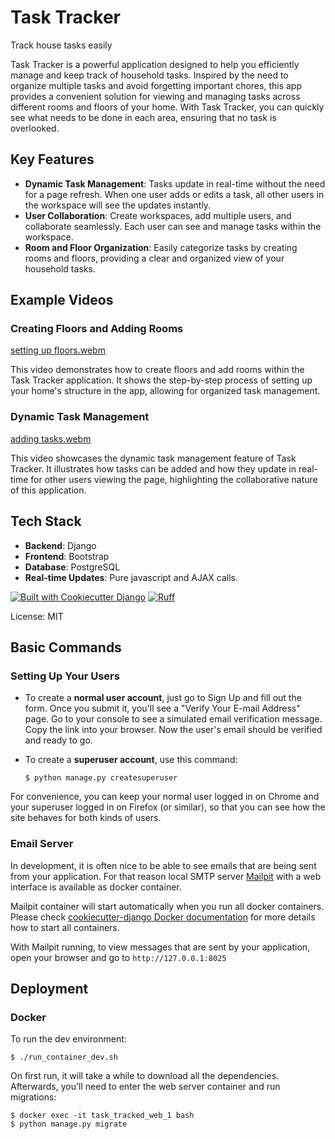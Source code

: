 # Task Tracker

Track house tasks easily

Task Tracker is a powerful application designed to help you efficiently manage and keep track of household tasks. Inspired by the need to organize multiple tasks and avoid forgetting important chores, this app provides a convenient solution for viewing and managing tasks across different rooms and floors of your home. With Task Tracker, you can quickly see what needs to be done in each area, ensuring that no task is overlooked.

## Key Features

- **Dynamic Task Management**: Tasks update in real-time without the need for a page refresh. When one user adds or edits a task, all other users in the workspace will see the updates instantly.
- **User Collaboration**: Create workspaces, add multiple users, and collaborate seamlessly. Each user can see and manage tasks within the workspace.
- **Room and Floor Organization**: Easily categorize tasks by creating rooms and floors, providing a clear and organized view of your household tasks.

## Example Videos

### Creating Floors and Adding Rooms
[setting up floors.webm](https://github.com/user-attachments/assets/c974d4cc-9639-4171-89bb-4b180451eeb8)


This video demonstrates how to create floors and add rooms within the Task Tracker application. It shows the step-by-step process of setting up your home's structure in the app, allowing for organized task management.

### Dynamic Task Management
[adding tasks.webm](https://github.com/user-attachments/assets/5c10eddc-38c6-46ac-8be7-792dff6afbf0)


This video showcases the dynamic task management feature of Task Tracker. It illustrates how tasks can be added and how they update in real-time for other users viewing the page, highlighting the collaborative nature of this application.

## Tech Stack

- **Backend**: Django
- **Frontend**: Bootstrap
- **Database**: PostgreSQL
- **Real-time Updates**: Pure javascript and AJAX calls.

[![Built with Cookiecutter Django](https://img.shields.io/badge/built%20with-Cookiecutter%20Django-ff69b4.svg?logo=cookiecutter)](https://github.com/cookiecutter/cookiecutter-django/)
[![Ruff](https://img.shields.io/endpoint?url=https://raw.githubusercontent.com/astral-sh/ruff/main/assets/badge/v2.json)](https://github.com/astral-sh/ruff)

License: MIT


## Basic Commands

### Setting Up Your Users

- To create a **normal user account**, just go to Sign Up and fill out the form. Once you submit it, you'll see a "Verify Your E-mail Address" page. Go to your console to see a simulated email verification message. Copy the link into your browser. Now the user's email should be verified and ready to go.

- To create a **superuser account**, use this command:

      $ python manage.py createsuperuser

For convenience, you can keep your normal user logged in on Chrome and your superuser logged in on Firefox (or similar), so that you can see how the site behaves for both kinds of users.

### Email Server

In development, it is often nice to be able to see emails that are being sent from your application. For that reason local SMTP server [Mailpit](https://github.com/axllent/mailpit) with a web interface is available as docker container.

Mailpit container will start automatically when you run all docker containers.
Please check [cookiecutter-django Docker documentation](http://cookiecutter-django.readthedocs.io/en/latest/deployment-with-docker.html) for more details how to start all containers.

With Mailpit running, to view messages that are sent by your application, open your browser and go to `http://127.0.0.1:8025`

## Deployment


### Docker

To run the dev environment:

    $ ./run_container_dev.sh

On first run, it will take a while to download all the dependencies.
Afterwards, you'll need to enter the web server container and run migrations:

    $ docker exec -it task_tracked_web_1 bash
    $ python manage.py migrate
